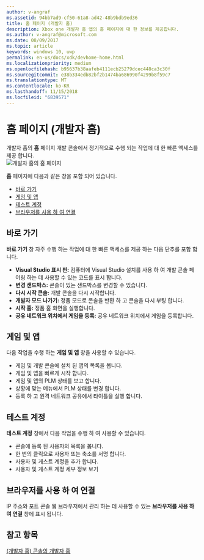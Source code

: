 ```yaml
---
author: v-angraf
ms.assetid: 94bb7ad9-cf50-61a8-ad42-48b9bdb9ed36
title: 홈 페이지 (개발자 홈)
description: Xbox one 개발자 홈 앱의 홈 페이지에 대 한 정보를 제공합니다.
ms.author: v-angraf@microsoft.com
ms.date: 08/09/2017
ms.topic: article
keywords: windows 10, uwp
permalink: en-us/docs/xdk/devhome-home.html
ms.localizationpriority: medium
ms.openlocfilehash: b95637b38aafeb4111ecb25279dcec448ca3c30f
ms.sourcegitcommit: e38b334edb82bf2b1474ba686990f4299b8f59c7
ms.translationtype: MT
ms.contentlocale: ko-KR
ms.lasthandoff: 11/15/2018
ms.locfileid: "6839571"
---
```

# <a name="home-page-dev-home"></a>홈 페이지 (개발자 홈)
   
  
개발자 홈의 **홈** 페이지 개발 콘솔에서 정기적으로 수행 되는 작업에 대 한 빠른 액세스를 제공 합니다.   
 ![개발자 홈의 홈 페이지](images/devhome_home.png)   
  
**홈** 페이지에 다음과 같은 창을 포함 되어 있습니다.   
 
   *  [바로 가기](#ID4EEB)  
   *  [게임 및 앱](#ID4EPC)  
   *  [테스트 계정](#ID4EQD)  
   *  [브라우저를 사용 하 여 연결](#ID4EFE)  

 
<a id="ID4EEB"></a>

   

## <a name="quick-actions"></a>바로 가기  
   
  
**바로 가기** 창 자주 수행 하는 작업에 대 한 빠른 액세스를 제공 하는 다음 단추를 포함 합니다.   
 
   *  **Visual Studio 표시 핀:** 컴퓨터에 Visual Studio 설치를 사용 하 여 개발 콘솔 페어링 하는 데 사용할 수 있는 코드를 표시 합니다.   
   *  **변경 샌드박스:** 콘솔이 있는 샌드박스를 변경할 수 있습니다.   
   *  **다시 시작 콘솔:** 개발 콘솔을 다시 시작합니다.   
   *  **개발자 모드 나가기:** 정품 모드로 콘솔을 반환 하 고 콘솔을 다시 부팅 합니다.   
   *  **시작 홈:** 정품 홈 화면을 실행합니다.   
   *  **공유 네트워크 위치에서 게임을 등록:** 공유 네트워크 위치에서 게임을 등록합니다.   

  
<a id="ID4EPC"></a>

   

## <a name="games--apps"></a>게임 및 앱   
   
  
다음 작업을 수행 하는 **게임 및 앱** 창을 사용할 수 있습니다.   
 
   *  게임 및 개발 콘솔에 설치 된 앱의 목록을 봅니다.  
   *  게임 및 앱을 빠르게 시작 합니다.  
   *  게임 및 앱의 PLM 상태를 보고 합니다.  
   *  상황에 맞는 메뉴에서 PLM 상태를 변경 합니다.  
   *  등록 하 고 원격 네트워크 공유에서 타이틀을 실행 합니다.

  
<a id="ID4EQD"></a>

   

## <a name="test-accounts"></a>테스트 계정  
   
  
**테스트 계정** 창에서 다음 작업을 수행 하 여 사용할 수 있습니다.   
 
   *  콘솔에 등록 된 사용자의 목록을 봅니다.  
   *  한 번의 클릭으로 사용자 또는 축소를 서명 합니다.  
   *  사용자 및 게스트 계정을 추가 합니다.  
   *  사용자 및 게스트 계정 세부 정보 보기  

  
<a id="ID4EFE"></a>

   

## <a name="connect-with-your-browser"></a>브라우저를 사용 하 여 연결  
   
  
IP 주소와 포트 콘솔 웹 브라우저에서 관리 하는 데 사용할 수 있는 **브라우저를 사용 하 여 연결** 창에 표시 됩니다.   
  
<a id="ID4EPE"></a>

   

## <a name="see-also"></a>참고 항목  
 [(개발자 홈) 콘솔의 개발자 홈](dev-home.md)

  